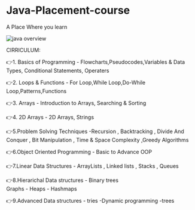 # Java-Placement-course
A Place Where you learn


![java overview](https://user-images.githubusercontent.com/87108573/190221823-bcd7fe38-a237-400e-a37d-74faf9dd4e3b.png)


CIRRICULUM:

👉1. Basics of Programming 
     - Flowcharts,Pseudocodes,Variables & Data Types,
     Conditional Statements,
     Operaters
     
👉2. Loops & Functions
     - For Loop,While Loop,Do-While Loop,Patterns,Functions
     
👉3. Arrays
     - Introduction to Arrays, Searching & Sorting
     
👉4. 2D Arrays
     - 2D Arrays, Strings
     
👉5.Problem Solving Techniques
     -Recursion , Backtracking , Divide And Conquer , Bit Manipulation , Time & Space Complexity ,Greedy Algorithms
     
     
👉6.Object Oriented Programming
    - Basic to Advance OOP
    
👉7.Linear Data Structures
    - ArrayLists , Linked lists , Stacks , Queues
    
👉8.Hierarichal Data structures
    - Binary trees  
    Graphs
    - Heaps
    - Hashmaps

👉9.Advanced Data structures 
    - tries
    -Dynamic programming
    -trees
    

 

